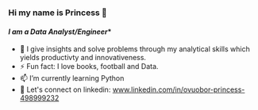 ### Hi my name is Princess 👋
####  *I am a Data Analyst/Engineer**

- 🌱 I give insights and solve problems through my analytical skills which yields productivty and innovativeness. 
- ⚡ Fun fact: I love books, football and Data.
- 📫 I’m currently learning Python
- 👯 Let's connect on linkedin: www.linkedin.com/in/ovuobor-princess-498999232

<!--
**Datagirlie/Datagirlie** is a ✨ _special_ ✨ repository because its `README.md` (this file) appears on your GitHub profile.

Here are some ideas to get you started:

- 🔭 I’m currently working on ...
- 🌱 I’m currently learning ...
- 👯 I’m looking to collaborate on ...
- 🤔 I’m looking for help with ...
- 💬 Ask me about ...
- 📫 How to reach me: ...
- 😄 Pronouns: ...
- ⚡ Fun fact: ...
-->

